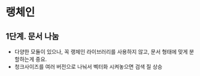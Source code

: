 # 랭체인
## 1단계. 문서 나눔
- 다양한 모듈이 있으나, 꼭 랭체인 라이브러리를 사용하지 않고, 문서 형태에 맞게 분할하는게 중요.
- 청크사이즈를 여러 버전으로 나눠서 벡터화 시켜놓으면 검색 질 상승